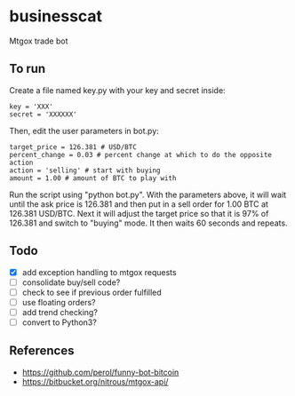 businesscat
===========

Mtgox trade bot

## To run

Create a file named key.py with your key and secret inside:

    key = 'XXX'
    secret = 'XXXXXX'

Then, edit the user parameters in bot.py:

    target_price = 126.381 # USD/BTC
    percent_change = 0.03 # percent change at which to do the opposite action
    action = 'selling' # start with buying
    amount = 1.00 # amount of BTC to play with

Run the script using "python bot.py".  With the parameters above, it will wait until the ask price is 126.381 and then put in a sell order for 1.00 BTC at 126.381 USD/BTC.  Next it will adjust the target price so that it is 97% of 126.381 and switch to "buying" mode.  It then waits 60 seconds and repeats.

## Todo
- [x] add exception handling to mtgox requests
- [ ] consolidate buy/sell code?
- [ ] check to see if previous order fulfilled
- [ ] use floating orders?
- [ ] add trend checking?
- [ ] convert to Python3?

## References
* https://github.com/perol/funny-bot-bitcoin
* https://bitbucket.org/nitrous/mtgox-api/
